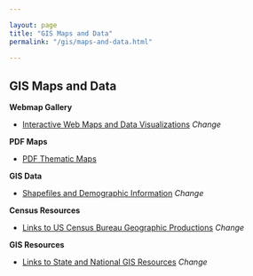 ```yaml
---

layout: page
title: "GIS Maps and Data"
permalink: "/gis/maps-and-data.html"
    
---
```


## GIS Maps and Data

**Webmap Gallery**

- [Interactive Web Maps and Data Visualizations](http://dola.colorado.gov/gis-cms/content/map-gallery) *Change*

**PDF Maps**

- [PDF Thematic Maps](/gis/thematic-maps.html)

**GIS Data**

- [Shapefiles and Demographic Information](https://data.colorado.gov/browse?category=Demographics&tags=gocode&utf8=%E2%9C%93) *Change*

**Census Resources**

- [Links to US Census Bureau Geographic Productions](http://dola.colorado.gov/gis-cms/content/census-resources) *Change*

**GIS Resources**

- [Links to State and National GIS Resources](http://dola.colorado.gov/gis-cms/content/gis-resources) *Change*
